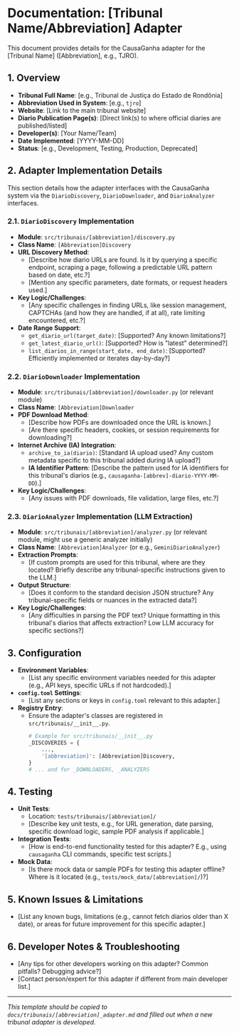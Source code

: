 # Documentation: [Tribunal Name/Abbreviation] Adapter

This document provides details for the CausaGanha adapter for the [Tribunal Name] ([Abbreviation], e.g., TJRO).

## 1. Overview

- **Tribunal Full Name**: [e.g., Tribunal de Justiça do Estado de Rondônia]
- **Abbreviation Used in System**: [e.g., `tjro`]
- **Website**: [Link to the main tribunal website]
- **Diario Publication Page(s)**: [Direct link(s) to where official diaries are published/listed]
- **Developer(s)**: [Your Name/Team]
- **Date Implemented**: [YYYY-MM-DD]
- **Status**: [e.g., Development, Testing, Production, Deprecated]

## 2. Adapter Implementation Details

This section details how the adapter interfaces with the CausaGanha system via the `DiarioDiscovery`, `DiarioDownloader`, and `DiarioAnalyzer` interfaces.

### 2.1. `DiarioDiscovery` Implementation

- **Module**: `src/tribunais/[abbreviation]/discovery.py`
- **Class Name**: `[Abbreviation]Discovery`
- **URL Discovery Method**:
  - [Describe how diario URLs are found. Is it by querying a specific endpoint, scraping a page, following a predictable URL pattern based on date, etc.?]
  - [Mention any specific parameters, date formats, or request headers used.]
- **Key Logic/Challenges**:
  - [Any specific challenges in finding URLs, like session management, CAPTCHAs (and how they are handled, if at all), rate limiting encountered, etc.?]
- **Date Range Support**:
  - `get_diario_url(target_date)`: [Supported? Any known limitations?]
  - `get_latest_diario_url()`: [Supported? How is "latest" determined?]
  - `list_diarios_in_range(start_date, end_date)`: [Supported? Efficiently implemented or iterates day-by-day?]

### 2.2. `DiarioDownloader` Implementation

- **Module**: `src/tribunais/[abbreviation]/downloader.py` (or relevant module)
- **Class Name**: `[Abbreviation]Downloader`
- **PDF Download Method**:
  - [Describe how PDFs are downloaded once the URL is known.]
  - [Are there specific headers, cookies, or session requirements for downloading?]
- **Internet Archive (IA) Integration**:
  - `archive_to_ia(diario)`: [Standard IA upload used? Any custom metadata specific to this tribunal added during IA upload?]
  - **IA Identifier Pattern**: [Describe the pattern used for IA identifiers for this tribunal's diarios (e.g., `causaganha-[abbrev]-diario-YYYY-MM-DD`).]
- **Key Logic/Challenges**:
  - [Any issues with PDF downloads, file validation, large files, etc.?]

### 2.3. `DiarioAnalyzer` Implementation (LLM Extraction)

- **Module**: `src/tribunais/[abbreviation]/analyzer.py` (or relevant module, might use a generic analyzer initially)
- **Class Name**: `[Abbreviation]Analyzer` (or e.g., `GeminiDiarioAnalyzer`)
- **Extraction Prompts**:
  - [If custom prompts are used for this tribunal, where are they located? Briefly describe any tribunal-specific instructions given to the LLM.]
- **Output Structure**:
  - [Does it conform to the standard decision JSON structure? Any tribunal-specific fields or nuances in the extracted data?]
- **Key Logic/Challenges**:
  - [Any difficulties in parsing the PDF text? Unique formatting in this tribunal's diarios that affects extraction? Low LLM accuracy for specific sections?]

## 3. Configuration

- **Environment Variables**:
  - [List any specific environment variables needed for this adapter (e.g., API keys, specific URLs if not hardcoded).]
- **`config.toml` Settings**:
  - [List any sections or keys in `config.toml` relevant to this adapter.]
- **Registry Entry**:
  - Ensure the adapter's classes are registered in `src/tribunais/__init__.py`.
    ```python
    # Example for src/tribunais/__init__.py
    _DISCOVERIES = {
        ...,
        '[abbreviation]': [Abbreviation]Discovery,
    }
    # ... and for _DOWNLOADERS, _ANALYZERS
    ```

## 4. Testing

- **Unit Tests**:
  - Location: `tests/tribunais/[abbreviation]/`
  - [Describe key unit tests, e.g., for URL generation, date parsing, specific download logic, sample PDF analysis if applicable.]
- **Integration Tests**:
  - [How is end-to-end functionality tested for this adapter? E.g., using `causaganha` CLI commands, specific test scripts.]
- **Mock Data**:
  - [Is there mock data or sample PDFs for testing this adapter offline? Where is it located (e.g., `tests/mock_data/[abbreviation]/`)?]

## 5. Known Issues & Limitations

- [List any known bugs, limitations (e.g., cannot fetch diarios older than X date), or areas for future improvement for this specific adapter.]

## 6. Developer Notes & Troubleshooting

- [Any tips for other developers working on this adapter? Common pitfalls? Debugging advice?]
- [Contact person/expert for this adapter if different from main developer list.]

---

_This template should be copied to `docs/tribunais/[abbreviation]_adapter.md` and filled out when a new tribunal adapter is developed._
